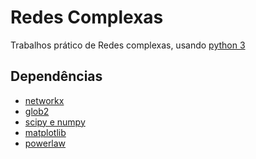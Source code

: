 Redes Complexas
===============
Trabalhos prático de Redes complexas, usando [python 3](https://www.python.org/)

Dependências
------------
- [networkx](https://networkx.github.io/)
- [glob2](https://pypi.python.org/pypi/glob2)
- [scipy e numpy](https://www.scipy.org/)
- [matplotlib](http://matplotlib.org/)
- [powerlaw](https://github.com/jeffalstott/powerlaw)
